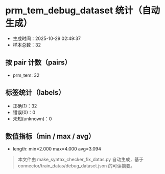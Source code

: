 # prm_tem_debug_dataset 统计（自动生成）

- 生成时间：2025-10-29 02:49:37
- 样本总数：32

## 按 pair 计数（pairs）
- prm_tem: 32

## 标签统计（labels）
- 正确(1)：32
- 错误(0)：0
- 未知(unknown)：0

## 数值指标（min / max / avg）
- length: min=2.000 max=4.000 avg=3.094

> 本文件由 make_syntax_checker_fix_datas.py 自动生成，基于 connector/train_datas/debug_dataset.json 的可读摘要。